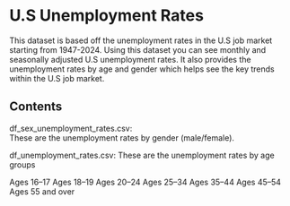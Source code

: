 # U.S Unemployment Rates 
This dataset is based off the unemployment rates in the U.S job market starting from 1947-2024. Using this dataset you can see monthly and seasonally adjusted U.S unemployment rates. It also provides the unemployment rates by age and gender which helps see the key trends within the U.S job market. 

## Contents 
df_sex_unemployment_rates.csv:  
These are the unemployment rates by gender (male/female).

df_unemployment_rates.csv:
These are the unemployment rates by age groups

Ages 16–17
Ages 18–19
Ages 20–24
Ages 25–34
Ages 35–44
Ages 45–54
Ages 55 and over


